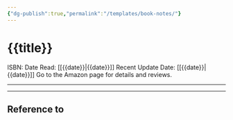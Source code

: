 ```yaml
---
{"dg-publish":true,"permalink":"/templates/book-notes/"}
---
```



# {{title}}
ISBN: 
Date Read: [[{{date}}\|{{date}}]]
Recent Update Date: [[{{date}}\|{{date}}]]
Go to the Amazon page for details and reviews.

---



---
## Reference to 
